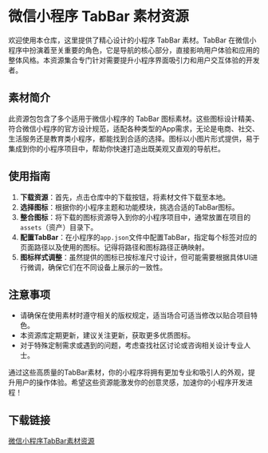 # 微信小程序 TabBar 素材资源

欢迎使用本仓库，这里提供了精心设计的小程序 TabBar 素材。TabBar 在微信小程序中扮演着至关重要的角色，它是导航的核心部分，直接影响用户体验和应用的整体风格。本资源集合专门针对需要提升小程序界面吸引力和用户交互体验的开发者。

## 素材简介

此资源包包含了多个适用于微信小程序的 TabBar 图标素材。这些图标设计精美、符合微信小程序的官方设计规范，适配各种类型的App需求，无论是电商、社交、生活服务还是教育类小程序，都能找到合适的选择。图标以小图片形式提供，易于集成到你的小程序项目中，帮助你快速打造出既美观又直观的导航栏。

## 使用指南

1. **下载资源**：首先，点击仓库中的下载按钮，将素材文件下载至本地。
2. **选择图标**：根据你的小程序主题和功能模块，挑选合适的TabBar图标。
3. **整合图标**：将下载的图标资源导入到你的小程序项目中，通常放置在项目的`assets`（资产）目录下。
4. **配置TabBar**：在小程序的`app.json`文件中配置TabBar，指定每个标签对应的页面路径以及使用的图标。记得将路径和图标路径正确映射。
5. **图标样式调整**：虽然提供的图标已按标准尺寸设计，但可能需要根据具体UI进行微调，确保它们在不同设备上展示的一致性。

## 注意事项

- 请确保在使用素材时遵守相关的版权规定，适当场合可适当修改以贴合项目特色。
- 本资源库定期更新，建议关注更新，获取更多优质图标。
- 对于特殊定制需求或遇到的问题，考虑查找社区讨论或咨询相关设计专业人士。

通过这些高质量的TabBar素材，你的小程序将拥有更加专业和吸引人的外观，提升用户的操作体验。希望这些资源能激发你的创意灵感，加速你的小程序开发进程！

## 下载链接

[微信小程序TabBar素材资源](https://pan.quark.cn/s/9d5405ecd4d8)